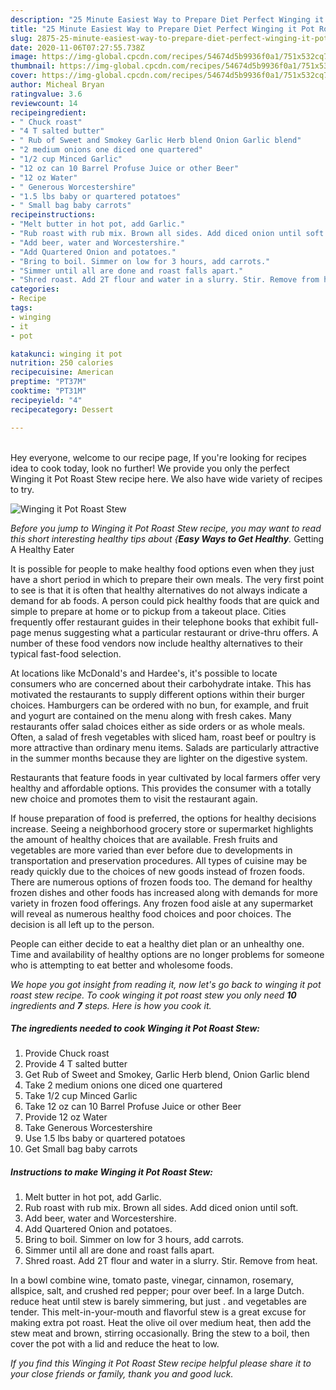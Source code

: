 ```yaml
---
description: "25 Minute Easiest Way to Prepare Diet Perfect Winging it Pot Roast Stew"
title: "25 Minute Easiest Way to Prepare Diet Perfect Winging it Pot Roast Stew"
slug: 2875-25-minute-easiest-way-to-prepare-diet-perfect-winging-it-pot-roast-stew
date: 2020-11-06T07:27:55.738Z
image: https://img-global.cpcdn.com/recipes/54674d5b9936f0a1/751x532cq70/winging-it-pot-roast-stew-recipe-main-photo.jpg
thumbnail: https://img-global.cpcdn.com/recipes/54674d5b9936f0a1/751x532cq70/winging-it-pot-roast-stew-recipe-main-photo.jpg
cover: https://img-global.cpcdn.com/recipes/54674d5b9936f0a1/751x532cq70/winging-it-pot-roast-stew-recipe-main-photo.jpg
author: Micheal Bryan
ratingvalue: 3.6
reviewcount: 14
recipeingredient:
- " Chuck roast"
- "4 T salted butter"
- " Rub of Sweet and Smokey Garlic Herb blend Onion Garlic blend"
- "2 medium onions one diced one quartered"
- "1/2 cup Minced Garlic"
- "12 oz can 10 Barrel Profuse Juice or other Beer"
- "12 oz Water"
- " Generous Worcestershire"
- "1.5 lbs baby or quartered potatoes"
- " Small bag baby carrots"
recipeinstructions:
- "Melt butter in hot pot, add Garlic."
- "Rub roast with rub mix. Brown all sides. Add diced onion until soft."
- "Add beer, water and Worcestershire."
- "Add Quartered Onion and potatoes."
- "Bring to boil. Simmer on low for 3 hours, add carrots."
- "Simmer until all are done and roast falls apart."
- "Shred roast. Add 2T flour and water in a slurry. Stir. Remove from heat."
categories:
- Recipe
tags:
- winging
- it
- pot

katakunci: winging it pot 
nutrition: 250 calories
recipecuisine: American
preptime: "PT37M"
cooktime: "PT31M"
recipeyield: "4"
recipecategory: Dessert

---
```

<br>
Hey everyone, welcome to our recipe page, If you're looking for recipes idea to cook today, look no further! We provide you only the perfect Winging it Pot Roast Stew recipe here. We also have wide variety of recipes to try.
<br>


![Winging it Pot Roast Stew](https://img-global.cpcdn.com/recipes/54674d5b9936f0a1/751x532cq70/winging-it-pot-roast-stew-recipe-main-photo.jpg)

<i>Before you jump to Winging it Pot Roast Stew recipe, you may want to read this short interesting healthy tips about {<strong>Easy Ways to Get Healthy</strong>.</i>
Getting A Healthy Eater

It is possible for people to make healthy food options even when they just have a short period in which to prepare their own meals. The very first point to see is that it is often that healthy alternatives do not always indicate a demand for ab foods. A person could pick healthy foods that are quick and simple to prepare at home or to pickup from a takeout place. Cities frequently offer restaurant guides in their telephone books that exhibit full-page menus suggesting what a particular restaurant or drive-thru offers. A number of these food vendors now include healthy alternatives to their typical fast-food selection.

At locations like McDonald's and Hardee's, it's possible to locate consumers who are concerned about their carbohydrate intake.  This has motivated the restaurants to supply different options within their burger choices. Hamburgers can be ordered with no bun, for example, and fruit and yogurt are contained on the menu along with fresh cakes. Many restaurants offer salad choices either as side orders or as whole meals. Often, a salad of fresh vegetables with sliced ham, roast beef or poultry is more attractive than ordinary menu items.  Salads are particularly attractive in the summer months because they are lighter on the digestive system.

Restaurants that feature foods in year cultivated by local farmers offer very healthy and affordable options.  This provides the consumer with a totally new choice and promotes them to visit the restaurant again.

If house preparation of food is preferred, the options for healthy decisions increase. Seeing a neighborhood grocery store or supermarket highlights the amount of healthy choices that are available. Fresh fruits and vegetables are more varied than ever before due to developments in transportation and preservation procedures.  All types of cuisine may be ready quickly due to the choices of new goods instead of frozen foods. There are numerous options of frozen foods too. The demand for healthy frozen dishes and other foods has increased along with demands for more variety in frozen food offerings. Any frozen food aisle at any supermarket will reveal as numerous healthy food choices and poor choices. The decision is all left up to the person.

People can either decide to eat a healthy diet plan or an unhealthy one. Time and availability of healthy options are no longer problems for someone who is attempting to eat better and wholesome foods.


<i>We hope you got insight from reading it, now let's go back to winging it pot roast stew recipe. To cook winging it pot roast stew you only need <strong>10</strong> ingredients and <strong>7</strong> steps. Here is how you cook it.
</i>

##### The ingredients needed to cook Winging it Pot Roast Stew:

1. Provide  Chuck roast
1. Provide 4 T salted butter
1. Get  Rub of Sweet and Smokey, Garlic Herb blend, Onion Garlic blend
1. Take 2 medium onions one diced one quartered
1. Take 1/2 cup Minced Garlic
1. Take 12 oz can 10 Barrel Profuse Juice or other Beer
1. Provide 12 oz Water
1. Take  Generous Worcestershire
1. Use 1.5 lbs baby or quartered potatoes
1. Get  Small bag baby carrots


##### Instructions to make Winging it Pot Roast Stew:

1. Melt butter in hot pot, add Garlic.
1. Rub roast with rub mix. Brown all sides. Add diced onion until soft.
1. Add beer, water and Worcestershire.
1. Add Quartered Onion and potatoes.
1. Bring to boil. Simmer on low for 3 hours, add carrots.
1. Simmer until all are done and roast falls apart.
1. Shred roast. Add 2T flour and water in a slurry. Stir. Remove from heat.


In a bowl combine wine, tomato paste, vinegar, cinnamon, rosemary, allspice, salt, and crushed red pepper; pour over beef. In a large Dutch. reduce heat until stew is barely simmering, but just . and vegetables are tender. This melt-in-your-mouth and flavorful stew is a great excuse for making extra pot roast. Heat the olive oil over medium heat, then add the stew meat and brown, stirring occasionally. Bring the stew to a boil, then cover the pot with a lid and reduce the heat to low. 

<i>If you find this Winging it Pot Roast Stew recipe helpful please share it to your close friends or family, thank you and good luck.</i>
